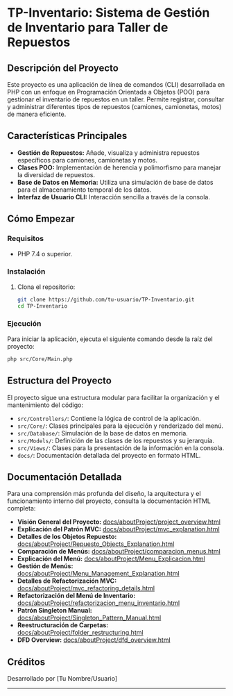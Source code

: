 # TP-Inventario: Sistema de Gestión de Inventario para Taller de Repuestos

## Descripción del Proyecto

Este proyecto es una aplicación de línea de comandos (CLI) desarrollada en PHP con un enfoque en Programación Orientada a Objetos (POO) para gestionar el inventario de repuestos en un taller. Permite registrar, consultar y administrar diferentes tipos de repuestos (camiones, camionetas, motos) de manera eficiente.

## Características Principales

*   **Gestión de Repuestos:** Añade, visualiza y administra repuestos específicos para camiones, camionetas y motos.
*   **Clases POO:** Implementación de herencia y polimorfismo para manejar la diversidad de repuestos.
*   **Base de Datos en Memoria:** Utiliza una simulación de base de datos para el almacenamiento temporal de los datos.
*   **Interfaz de Usuario CLI:** Interacción sencilla a través de la consola.

## Cómo Empezar

### Requisitos

*   PHP 7.4 o superior.

### Instalación

1.  Clona el repositorio:
    ```bash
    git clone https://github.com/tu-usuario/TP-Inventario.git
    cd TP-Inventario
    ```

### Ejecución

Para iniciar la aplicación, ejecuta el siguiente comando desde la raíz del proyecto:

```bash
php src/Core/Main.php
```

## Estructura del Proyecto

El proyecto sigue una estructura modular para facilitar la organización y el mantenimiento del código:

*   `src/Controllers/`: Contiene la lógica de control de la aplicación.
*   `src/Core/`: Clases principales para la ejecución y renderizado del menú.
*   `src/Database/`: Simulación de la base de datos en memoria.
*   `src/Models/`: Definición de las clases de los repuestos y su jerarquía.
*   `src/Views/`: Clases para la presentación de la información en la consola.
*   `docs/`: Documentación detallada del proyecto en formato HTML.

## Documentación Detallada

Para una comprensión más profunda del diseño, la arquitectura y el funcionamiento interno del proyecto, consulta la documentación HTML completa:

*   **Visión General del Proyecto:** [docs/aboutProject/project_overview.html](docs/aboutProject/project_overview.html)
*   **Explicación del Patrón MVC:** [docs/aboutProject/mvc_explanation.html](docs/aboutProject/mvc_explanation.html)
*   **Detalles de los Objetos Repuesto:** [docs/aboutProject/Repuesto_Objects_Explanation.html](docs/aboutProject/Repuesto_Objects_Explanation.html)
*   **Comparación de Menús:** [docs/aboutProject/comparacion_menus.html](docs/aboutProject/comparacion_menus.html)
*   **Explicación del Menú:** [docs/aboutProject/Menu_Explicacion.html](docs/aboutProject/Menu_Explicacion.html)
*   **Gestión de Menús:** [docs/aboutProject/Menu_Management_Explanation.html](docs/aboutProject/Menu_Management_Explanation.html)
*   **Detalles de Refactorización MVC:** [docs/aboutProject/mvc_refactoring_details.html](docs/aboutProject/mvc_refactoring_details.html)
*   **Refactorización del Menú de Inventario:** [docs/aboutProject/refactorizacion_menu_inventario.html](docs/aboutProject/refactorizacion_menu_inventario.html)
*   **Patrón Singleton Manual:** [docs/aboutProject/Singleton_Pattern_Manual.html](docs/aboutProject/Singleton_Pattern_Manual.html)
*   **Reestructuración de Carpetas:** [docs/aboutProject/folder_restructuring.html](docs/aboutProject/folder_restructuring.html)
*   **DFD Overview:** [docs/aboutProject/dfd_overview.html](docs/aboutProject/dfd_overview.html)

## Créditos

Desarrollado por [Tu Nombre/Usuario]

---